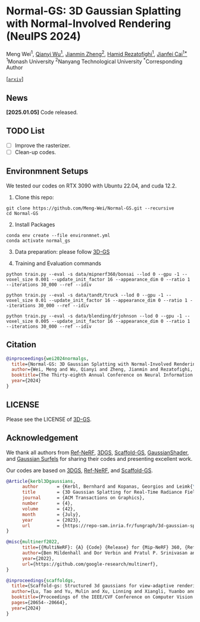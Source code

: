 # Normal-GS: 3D Gaussian Splatting with Normal-Involved Rendering (NeuIPS 2024)

Meng Wei<sup>1</sup>, [Qianyi Wu<sup>1</sup>](), [Jianmin Zheng<sup>2</sup>](https://personal.ntu.edu.sg/asjmzheng/), [Hamid Rezatofighi<sup>1</sup>](https://research.monash.edu/en/persons/hamid-rezatofighi), [Jianfei Cai<sup>1*</sup>](https://jianfei-cai.github.io/) <br />
<sup>1</sup>Monash University <sup>2</sup>Nanyang Technological University  <sup>*</sup>Corresponding Author

[[`arxiv`](https://arxiv.org/abs/2410.20593)]
<!-- [[`Project Page`]()] -->

## News
**[2025.01.05]** Code released.

## TODO List
- [ ] Improve the rasterizer.
- [ ] Clean-up codes.

## Environmnent Setups
We tested our codes on RTX 3090 with Ubuntu 22.04, and cuda 12.2.

1. Clone this repo:
```
git clone https://github.com/Meng-Wei/Normal-GS.git --recursive
cd Normal-GS
```

2. Install Packages
```
conda env create --file environmnet.yml
conda activate normal_gs
```

3. Data preparation: please follow [3D-GS](https://github.com/graphdeco-inria/gaussian-splatting)

4. Training and Evaluation commands
```
python train.py --eval -s data/mipnerf360/bonsai --lod 0 --gpu -1 --voxel_size 0.001 --update_init_factor 16 --appearance_dim 0 --ratio 1 --iterations 30_000 --ref --idiv

python train.py --eval -s data/tandt/truck --lod 0 --gpu -1 --voxel_size 0.01 --update_init_factor 16 --appearance_dim 0 --ratio 1 --iterations 30_000 --ref --idiv

python train.py --eval -s data/blending/drjohnson --lod 0 --gpu -1 --voxel_size 0.005 --update_init_factor 16 --appearance_dim 0 --ratio 1 --iterations 30_000 --ref --idiv
```

## Citation

```bibtex
@inproceedings{wei2024normalgs,
  title={Normal-GS: 3D Gaussian Splatting with Normal-Involved Rendering},
  author={Wei, Meng and Wu, Qianyi and Zheng, Jianmin and Rezatofighi, Hamid and Cai, Jianfei},
  booktitle={The Thirty-eighth Annual Conference on Neural Information Processing Systems},
  year={2024}
}
```

## LICENSE

Please see the LICENSE of [3D-GS](https://github.com/graphdeco-inria/gaussian-splatting).

## Acknowledgement

We thank all authors from [Ref-NeRF](https://github.com/google-research/multinerf), [3DGS](https://github.com/graphdeco-inria/gaussian-splatting), [Scaffold-GS](https://github.com/city-super/Scaffold-GS), [GaussianShader](https://github.com/Asparagus15/GaussianShader), and [Gaussian Surfels](https://github.com/turandai/gaussian_surfels) for sharing their codes and presenting excellent work.

Our codes are based on [3DGS](https://github.com/graphdeco-inria/gaussian-splatting), [Ref-NeRF](https://github.com/google-research/multinerf), and [Scaffold-GS](https://github.com/city-super/Scaffold-GS).

```bibtex
@Article{kerbl3Dgaussians,
      author       = {Kerbl, Bernhard and Kopanas, Georgios and Leimk{\"u}hler, Thomas and Drettakis, George},
      title        = {3D Gaussian Splatting for Real-Time Radiance Field Rendering},
      journal      = {ACM Transactions on Graphics},
      number       = {4},
      volume       = {42},
      month        = {July},
      year         = {2023},
      url          = {https://repo-sam.inria.fr/fungraph/3d-gaussian-splatting/}
}

@misc{multinerf2022,
      title={{MultiNeRF}: {A} {Code} {Release} for {Mip-NeRF} 360, {Ref-NeRF}, and {RawNeRF}},
      author={Ben Mildenhall and Dor Verbin and Pratul P. Srinivasan and Peter Hedman and Ricardo Martin-Brualla and Jonathan T. Barron},
      year={2022},
      url={https://github.com/google-research/multinerf},
}

@inproceedings{scaffoldgs,
  title={Scaffold-gs: Structured 3d gaussians for view-adaptive rendering},
  author={Lu, Tao and Yu, Mulin and Xu, Linning and Xiangli, Yuanbo and Wang, Limin and Lin, Dahua and Dai, Bo},
  booktitle={Proceedings of the IEEE/CVF Conference on Computer Vision and Pattern Recognition},
  pages={20654--20664},
  year={2024}
}
```